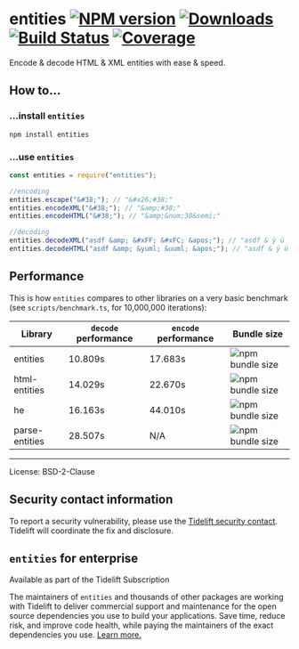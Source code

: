 # entities [![NPM version](http://img.shields.io/npm/v/entities.svg)](https://npmjs.org/package/entities) [![Downloads](https://img.shields.io/npm/dm/entities.svg)](https://npmjs.org/package/entities) [![Build Status](http://img.shields.io/travis/fb55/entities.svg)](http://travis-ci.org/fb55/entities) [![Coverage](http://img.shields.io/coveralls/fb55/entities.svg)](https://coveralls.io/r/fb55/entities)

Encode & decode HTML & XML entities with ease & speed.








<extoc></extoc>

## How to…

### …install `entities`

    npm install entities

### …use `entities`

```javascript
const entities = require("entities");

//encoding
entities.escape("&#38;"); // "&#x26;#38;"
entities.encodeXML("&#38;"); // "&amp;#38;"
entities.encodeHTML("&#38;"); // "&amp;&num;38&semi;"

//decoding
entities.decodeXML("asdf &amp; &#xFF; &#xFC; &apos;"); // "asdf & ÿ ü '"
entities.decodeHTML("asdf &amp; &yuml; &uuml; &apos;"); // "asdf & ÿ ü '"
```

## Performance

This is how `entities` compares to other libraries on a very basic benchmark
(see `scripts/benchmark.ts`, for 10,000,000 iterations):

| Library        | `decode` performance | `encode` performance | Bundle size                                                                |
| -------------- | -------------------- | -------------------- | -------------------------------------------------------------------------- |
| entities       | 10.809s              | 17.683s              | ![npm bundle size](https://img.shields.io/bundlephobia/min/entities)       |
| html-entities  | 14.029s              | 22.670s              | ![npm bundle size](https://img.shields.io/bundlephobia/min/html-entities)  |
| he             | 16.163s              | 44.010s              | ![npm bundle size](https://img.shields.io/bundlephobia/min/he)             |
| parse-entities | 28.507s              | N/A                  | ![npm bundle size](https://img.shields.io/bundlephobia/min/parse-entities) |

---

License: BSD-2-Clause

## Security contact information

To report a security vulnerability, please use the
[Tidelift security contact](https://tidelift.com/security). Tidelift will
coordinate the fix and disclosure.

## `entities` for enterprise

Available as part of the Tidelift Subscription

The maintainers of `entities` and thousands of other packages are working with
Tidelift to deliver commercial support and maintenance for the open source
dependencies you use to build your applications. Save time, reduce risk, and
improve code health, while paying the maintainers of the exact dependencies you
use.
[Learn more.](https://tidelift.com/subscription/pkg/npm-entities?utm_source=npm-entities&utm_medium=referral&utm_campaign=enterprise&utm_term=repo)
